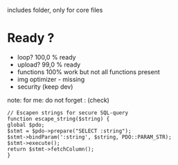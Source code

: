 includes folder, only for core files
# Ready ?
- loop?  100,0 % ready
- upload? 99,0 % ready
- functions 100% work but not all functions present
- img optimizer - missing
- security (keep dev) 


note: for me:  do not forget : (check)

    // Escapen strings for secure SQL-query
    function escape_string($string) {
    global $pdo;
    $stmt = $pdo->prepare("SELECT :string");
    $stmt->bindParam(':string', $string, PDO::PARAM_STR);
    $stmt->execute();
    return $stmt->fetchColumn();
    }
